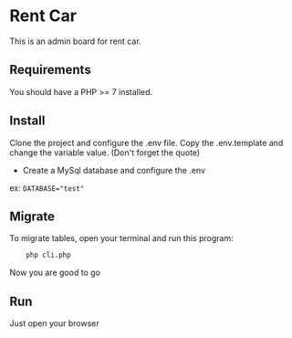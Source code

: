 # Rent Car

This is an admin board for rent car. 

## Requirements
You should have a PHP >= 7 installed. 

## Install
Clone the project and configure the .env file. Copy the .env.template and change the variable value. (Don't forget the quote)
- Create a MySql database and configure the .env

ex: `DATABASE="test"`

## Migrate
To migrate tables, open your terminal and run this program:

```bash
    php cli.php
```

Now you are good to go

## Run
Just open your browser
